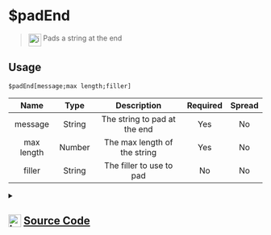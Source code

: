 # $padEnd
> <img align="top" src="https://upload.wikimedia.org/wikipedia/commons/thumb/e/e4/Infobox_info_icon.svg/160px-Infobox_info_icon.svg.png?20150409153300" alt="image" width="25" height="auto"> Pads a string at the end
## Usage
```
$padEnd[message;max length;filler]
```
| Name | Type | Description | Required | Spread
| :---: | :---: | :---: | :---: | :---: |
message | String | The string to pad at the end | Yes | No
max length | Number | The max length of the string | Yes | No
filler | String | The filler to use to pad | No | No
<details>
<summary>
    
## <img align="top" src="https://cdn4.iconfinder.com/data/icons/iconsimple-logotypes/512/github-512.png" alt="image" width="25" height="auto">  [Source Code](https://github.com/tryforge/ForgeScript-V2/blob/main/src/native/padEnd.ts)
    
</summary>
    
```ts
import { ArgType, NativeFunction, Return } from "../structures"
import { camelCase, fill, kebabCase, snakeCase } from "lodash"

export default new NativeFunction({
    name: "$padEnd",
    version: "1.0.6",
    description: "Pads a string at the end",
    brackets: true,
    unwrap: true,
    args: [
        {
            name: "message",
            description: "The string to pad at the end",
            rest: false,
            required: true,
            type: ArgType.String,
        },
        {
            name: "max length",
            description: "The max length of the string",
            rest: false,
            required: true,
            type: ArgType.Number,
        },
        {
            name: "filler",
            description: "The filler to use to pad",
            rest: false,
            type: ArgType.String,
        },
    ],
    execute(ctx, [str, max, filler]) {
        return Return.success(str.padEnd(max, filler || undefined))
    },
})

```
    
</details>